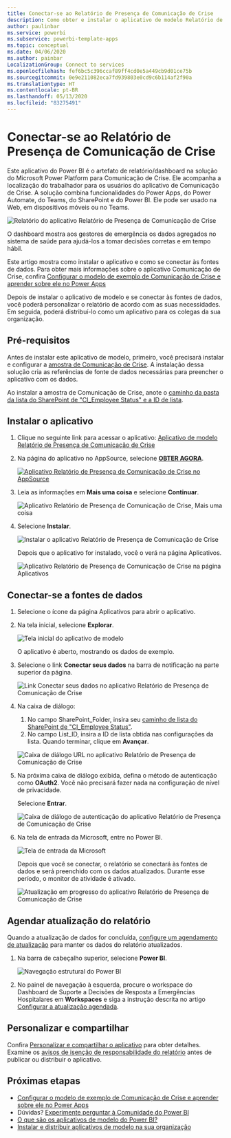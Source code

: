 ```yaml
---
title: Conectar-se ao Relatório de Presença de Comunicação de Crise
description: Como obter e instalar o aplicativo de modelo Relatório de Presença de Comunicação de Crise da COVID-19 e como se conectar aos dados
author: paulinbar
ms.service: powerbi
ms.subservice: powerbi-template-apps
ms.topic: conceptual
ms.date: 04/06/2020
ms.author: painbar
LocalizationGroup: Connect to services
ms.openlocfilehash: fef6bc5c396ccaf89ff4cd0e5a449cb9d01ce75b
ms.sourcegitcommit: 0e9e211082eca7fd939803e0cd9c6b114af2f90a
ms.translationtype: HT
ms.contentlocale: pt-BR
ms.lasthandoff: 05/13/2020
ms.locfileid: "83275491"
---
```

# <a name="connect-to-the-crisis-communication-presence-report"></a>Conectar-se ao Relatório de Presença de Comunicação de Crise

Este aplicativo do Power BI é o artefato de relatório/dashboard na solução do Microsoft Power Platform para Comunicação de Crise. Ele acompanha a localização do trabalhador para os usuários do aplicativo de Comunicação de Crise. A solução combina funcionalidades do Power Apps, do Power Automate, do Teams, do SharePoint e do Power BI. Ele pode ser usado na Web, em dispositivos móveis ou no Teams.

![Relatório do aplicativo Relatório de Presença de Comunicação de Crise](media/service-connect-to-crisis-communication-presence-report/service-crisis-communication-presence-report.png)

O dashboard mostra aos gestores de emergência os dados agregados no sistema de saúde para ajudá-los a tomar decisões corretas e em tempo hábil.

Este artigo mostra como instalar o aplicativo e como se conectar às fontes de dados. Para obter mais informações sobre o aplicativo Comunicação de Crise, confira [Configurar o modelo de exemplo de Comunicação de Crise e aprender sobre ele no Power Apps](https://docs.microsoft.com/powerapps/maker/canvas-apps/sample-crisis-communication-app)

Depois de instalar o aplicativo de modelo e se conectar às fontes de dados, você poderá personalizar o relatório de acordo com as suas necessidades. Em seguida, poderá distribuí-lo como um aplicativo para os colegas da sua organização.

## <a name="prerequisites"></a>Pré-requisitos

Antes de instalar este aplicativo de modelo, primeiro, você precisará instalar e configurar a [amostra de Comunicação de Crise](https://docs.microsoft.com/powerapps/maker/canvas-apps/sample-crisis-communication-app). A instalação dessa solução cria as referências de fonte de dados necessárias para preencher o aplicativo com os dados.

Ao instalar a amostra de Comunicação de Crise, anote o [caminho da pasta da lista do SharePoint de "CI_Employee Status" e a ID de lista](https://docs.microsoft.com/powerapps/maker/canvas-apps/sample-crisis-communication-app#monitor-office-absences-with-power-bi).

## <a name="install-the-app"></a>Instalar o aplicativo

1. Clique no seguinte link para acessar o aplicativo: [Aplicativo de modelo Relatório de Presença de Comunicação de Crise](https://appsource.microsoft.com/en-us/product/power-bi/pbi-contentpacks.crisiscomms)

1. Na página do aplicativo no AppSource, selecione [**OBTER AGORA**](https://appsource.microsoft.com/en-us/product/power-bi/pbi-contentpacks.crisiscomms).

    [![Aplicativo Relatório de Presença de Comunicação de Crise no AppSource](media/service-connect-to-crisis-communication-presence-report/service-crisis-communication-presence-report-app-appsource-get-it-now.png)](https://appsource.microsoft.com/en-us/product/power-bi/pbi-contentpacks.crisiscomms)

1. Leia as informações em **Mais uma coisa** e selecione **Continuar**.

    ![Aplicativo Relatório de Presença de Comunicação de Crise, Mais uma coisa](media/service-connect-to-crisis-communication-presence-report/service-crisis-communication-presence-report-1-more-thing.png)

1. Selecione **Instalar**. 

    ![Instalar o aplicativo Relatório de Presença de Comunicação de Crise](media/service-connect-to-crisis-communication-presence-report/service-crisis-communication-presence-report-select-install.png)

    Depois que o aplicativo for instalado, você o verá na página Aplicativos.

   ![Aplicativo Relatório de Presença de Comunicação de Crise na página Aplicativos](media/service-connect-to-crisis-communication-presence-report/service-crisis-communication-presence-report-app-apps-page-icon.png)

## <a name="connect-to-data-sources"></a>Conectar-se a fontes de dados

1. Selecione o ícone da página Aplicativos para abrir o aplicativo.

1. Na tela inicial, selecione **Explorar**.

   ![Tela inicial do aplicativo de modelo](media/service-connect-to-crisis-communication-presence-report/service-crisis-communication-presence-report-app-splash-screen.png)

   O aplicativo é aberto, mostrando os dados de exemplo.

1. Selecione o link **Conectar seus dados** na barra de notificação na parte superior da página.

   ![Link Conectar seus dados no aplicativo Relatório de Presença de Comunicação de Crise](media/service-connect-to-crisis-communication-presence-report/service-crisis-communication-presence-report-app-connect-data.png)

1. Na caixa de diálogo:
   1. No campo SharePoint_Folder, insira seu [caminho de lista do SharePoint de "CI_Employee Status"](https://docs.microsoft.com/powerapps/maker/canvas-apps/sample-crisis-communication-app#monitor-office-absences-with-power-bi).
   1. No campo List_ID, insira a ID de lista obtida nas configurações da lista. Quando terminar, clique em **Avançar**.

   ![Caixa de diálogo URL no aplicativo Relatório de Presença de Comunicação de Crise](media/service-connect-to-crisis-communication-presence-report/service-crisis-communication-presence-report-app-url-dialog.png)

1. Na próxima caixa de diálogo exibida, defina o método de autenticação como **OAuth2**. Você não precisará fazer nada na configuração de nível de privacidade.

   Selecione **Entrar**.

   ![Caixa de diálogo de autenticação do aplicativo Relatório de Presença de Comunicação de Crise](media/service-connect-to-crisis-communication-presence-report/service-crisis-communication-presence-report-app-authentication-dialog.png)

1. Na tela de entrada da Microsoft, entre no Power BI.

   ![Tela de entrada da Microsoft](media/service-connect-to-crisis-communication-presence-report/service-crisis-communication-presence-report-app-microsoft-login.png)

   Depois que você se conectar, o relatório se conectará às fontes de dados e será preenchido com os dados atualizados. Durante esse período, o monitor de atividade é ativado.

   ![Atualização em progresso do aplicativo Relatório de Presença de Comunicação de Crise](media/service-connect-to-crisis-communication-presence-report/service-crisis-communication-presence-report-app-refresh-monitor.png)

## <a name="schedule-report-refresh"></a>Agendar atualização do relatório

Quando a atualização de dados for concluída, [configure um agendamento de atualização](../connect-data/refresh-scheduled-refresh.md) para manter os dados do relatório atualizados.

1. Na barra de cabeçalho superior, selecione **Power BI**.

   ![Navegação estrutural do Power BI](media/service-connect-to-crisis-communication-presence-report/service-crisis-communication-presence-report-app-powerbi-breadcrumb.png)

1. No painel de navegação à esquerda, procure o workspace do Dashboard de Suporte a Decisões de Resposta a Emergências Hospitalares em **Workspaces** e siga a instrução descrita no artigo [Configurar a atualização agendada](../connect-data/refresh-scheduled-refresh.md).

## <a name="customize-and-share"></a>Personalizar e compartilhar

Confira [Personalizar e compartilhar o aplicativo](../connect-data/service-template-apps-install-distribute.md#customize-and-share-the-app) para obter detalhes. Examine os [avisos de isenção de responsabilidade do relatório](../create-reports/sample-covid-19-us.md#disclaimers) antes de publicar ou distribuir o aplicativo.

## <a name="next-steps"></a>Próximas etapas
* [Configurar o modelo de exemplo de Comunicação de Crise e aprender sobre ele no Power Apps](https://docs.microsoft.com/powerapps/maker/canvas-apps/sample-crisis-communication-app)
* Dúvidas? [Experimente perguntar à Comunidade do Power BI](https://community.powerbi.com/)
* [O que são os aplicativos de modelo do Power BI?](../connect-data/service-template-apps-overview.md)
* [Instalar e distribuir aplicativos de modelo na sua organização](../connect-data/service-template-apps-install-distribute.md)
